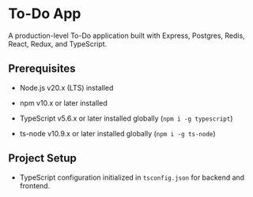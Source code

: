 # To-Do App

A production-level To-Do application built with Express, Postgres, Redis, React, Redux, and TypeScript.

## Prerequisites
- Node.js v20.x (LTS) installed
- npm v10.x or later installed

- TypeScript v5.6.x or later installed globally (`npm i -g typescript`)

- ts-node v10.9.x or later installed globally (`npm i -g ts-node`)

## Project Setup
- TypeScript configuration initialized in `tsconfig.json` for backend and frontend.
